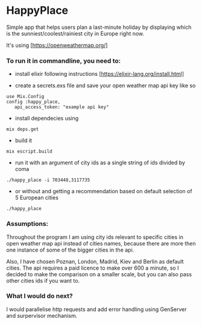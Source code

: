 # HappyPlace

Simple app that helps users plan a last-minute holiday by displaying which is
the sunniest/coolest/rainiest city in Europe right now.

It's using [https://openweathermap.org/]

### To run it in commandline, you need to:
- install elixir following instructions
[https://elixir-lang.org/install.html]

- create a secrets.exs file and save your open weather map api key like so
```
use Mix.Config
config :happy_place,
   api_access_token: "example api key"

```
- install dependecies using
```
mix deps.get

```
- build it
```
mix escript.build
```
- run it with an argument of city ids as a single string of ids divided by coma
```
./happy_place -i 703448,3117735
```
- or without and getting a recommendation based on default selection of 5 European cities
```
./happy_place
```

### Assumptions:

Throughout the program I am using city ids relevant to specific cities in open weather map api instead of cities names, because there are more then one instance of some of the bigger cities in the api.

Also, I have chosen Poznan, London, Madrid, Kiev and Berlin as default cities.
The api requires a paid licence to make over 600 a minute, so I decided to make the comparison on a smaller scale, but you can also pass other cities ids if you want to.

### What I would do next?
I would parallelise http requests and add error handling using GenServer and surpervisor mechanism.

